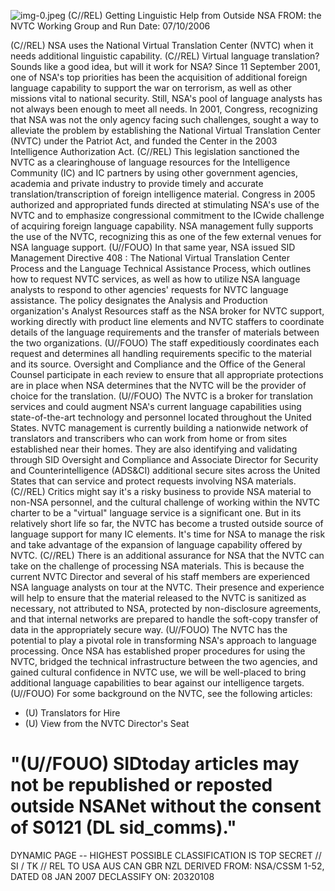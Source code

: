 ![img-0.jpeg](img-0.jpeg)
(C//REL) Getting Linguistic Help from Outside NSA
FROM: the NVTC Working Group and
Run Date: $07 / 10 / 2006$

(C//REL) NSA uses the National Virtual Translation Center (NVTC) when it needs additional linguistic capability.
(C//REL) Virtual language translation? Sounds like a good idea, but will it work for NSA? Since 11 September 2001, one of NSA's top priorities has been the acquisition of additional foreign language capability to support the war on terrorism, as well as other missions vital to national security. Still, NSA's pool of language analysts has not always been enough to meet all needs. In 2001, Congress, recognizing that NSA was not the only agency facing such challenges, sought a way to alleviate the problem by establishing the National Virtual Translation Center (NVTC) under the Patriot Act, and funded the Center in the 2003 Intelligence Authorization Act.
(C//REL) This legislation sanctioned the NVTC as a clearinghouse of language resources for the Intelligence Community (IC) and IC partners by using other government agencies, academia and private industry to provide timely and accurate translation/transcription of foreign intelligence material. Congress in 2005 authorized and appropriated funds directed at stimulating NSA's use of the NVTC and to emphasize congressional commitment to the ICwide challenge of acquiring foreign language capability. NSA management fully supports the use of the NVTC, recognizing this as one of the few external venues for NSA language support.
(U//FOUO) In that same year, NSA issued SID Management Directive 408 : The National Virtual Translation Center Process and the Language Technical Assistance Process, which outlines how to request NVTC services, as well as how to utilize NSA language analysts to respond to other agencies' requests for NVTC language assistance. The policy designates the Analysis and Production organization's Analyst Resources staff as the NSA broker for NVTC support, working directly with product line elements and NVTC staffers to coordinate details of the language requirements and the transfer of materials between the two organizations.
(U//FOUO) The staff expeditiously coordinates each request and determines all handling requirements specific to the material and its source. Oversight and Compliance and the Office of the General Counsel participate in each review to ensure that all appropriate protections are in place when NSA determines that the NVTC will be the provider of choice for the translation.
(U//FOUO) The NVTC is a broker for translation services and could augment NSA's current language capabilities using state-of-the-art technology and personnel located throughout the United States. NVTC management is currently building a nationwide network of translators and transcribers who can work from home or from sites established near their homes. They are also identifying and validating through SID Oversight and Compliance and Associate Director for Security and Counterintelligence (ADS\&CI) additional secure sites across the United States that can service and protect requests involving NSA materials.
(C//REL) Critics might say it's a risky business to provide NSA material to non-NSA personnel, and the cultural challenge of working within the NVTC charter to be a "virtual" language service is a significant one. But in its relatively short life so far, the NVTC has become a trusted outside source of language support for many IC elements. It's time for NSA to manage the risk and take advantage of the expansion of language capability offered by NVTC.
(C//REL) There is an additional assurance for NSA that the NVTC can take on the challenge of processing NSA materials. This is because the current NVTC Director and several of his staff members are experienced NSA language analysts on tour at the NVTC. Their presence and experience will help to ensure that the material released to the NVTC is sanitized as necessary,
not attributed to NSA, protected by non-disclosure agreements, and that internal networks are prepared to handle the soft-copy transfer of data in the appropriately secure way.
(U//FOUO) The NVTC has the potential to play a pivotal role in transforming NSA's approach to language processing. Once NSA has established proper procedures for using the NVTC, bridged the technical infrastructure between the two agencies, and gained cultural confidence in NVTC use, we will be well-placed to bring additional language capabilities to bear against our intelligence targets.
(U//FOUO) For some background on the NVTC, see the following articles:

- (U) Translators for Hire
- (U) View from the NVTC Director's Seat


# "(U//FOUO) SIDtoday articles may not be republished or reposted outside NSANet without the consent of S0121 (DL sid_comms)." 

DYNAMIC PAGE -- HIGHEST POSSIBLE CLASSIFICATION IS
TOP SECRET // SI / TK // REL TO USA AUS CAN GBR NZL
DERIVED FROM: NSA/CSSM 1-52, DATED 08 JAN 2007 DECLASSIFY ON: 20320108
